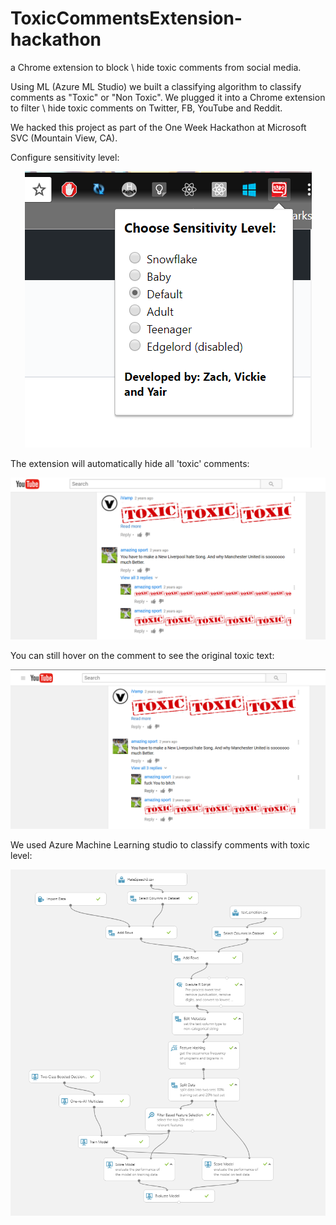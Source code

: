 # ToxicCommentsExtension-hackathon
a Chrome extension to block \ hide toxic comments from social media.


Using ML (Azure ML Studio) we built a classifying algorithm to classify comments as "Toxic" or "Non Toxic".
We plugged it into a Chrome extension to filter \ hide toxic comments on Twitter, FB, YouTube and Reddit.

We hacked this project as part of the One Week Hackathon at Microsoft SVC (Mountain View, CA).

Configure sensitivity level:

<p align="center">
  <img src ="/readmeAssets/extension popup.PNG" />
</p>


The extension will automatically hide all 'toxic' comments:

<p align="center">
  <img src ="/readmeAssets/hideToxicComments.PNG" />
</p>


You can still hover on the comment to see the original toxic text:

<p align="center">
  <img src ="/readmeAssets/hideToxicComments-hover.PNG" />
</p>


We used Azure Machine Learning studio to classify comments with toxic level:

<p align="center">
  <img src ="/readmeAssets/MLGraph.PNG" />
</p>

